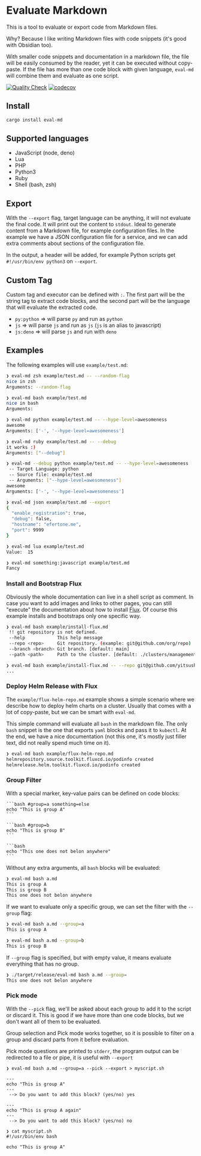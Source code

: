 # Evaluate Markdown

This is a tool to evaluate or export code from Markdown files.

Why? Because I like writing Markdown files with code snippets (it's good with
Obsidian too).

With smaller code snippets and documentation in a markdown file, the file will
be easily consumed by the reader, yet it can be executed without copy-paste. If
the file has more than one code block with given language, `eval-md` will
combine them and evaluate as one script.

[![Quality Check](https://github.com/yitsushi/eval-md/actions/workflows/quality-check.yaml/badge.svg)](https://github.com/yitsushi/eval-md/actions/workflows/quality-check.yaml)
[![codecov](https://codecov.io/gh/yitsushi/eval-md/branch/main/graph/badge.svg?token=QTTVYOULF1)](https://codecov.io/gh/yitsushi/eval-md)

## Install

```bash
cargo install eval-md
```

## Supported languages

* JavaScript (node, deno)
* Lua
* PHP
* Python3
* Ruby
* Shell (bash, zsh)

## Export

With the `--export` flag, target language can be anything, it will not evaluate
the final code. It will print out the content to `stdout`. Ideal to generate
content from a Markdown file, for example configuration files. In the example we
have a JSON configuration file for a service, and we can add extra comments
about sections of the configuration file.

In the output, a header will be added, for example Python scripts get
`#!/usr/bin/env python3` on `--export`.

## Custom Tag

Custom tag and executor can be defined with `:`. The first part will be the
string tag to extract code blocks, and the second part will be the language that
will evaluate the extracted code.

* `py:python` => will parse `py` and run as `python`
* `js` => will parse `js` and run as `js` (`js` is an alias to javascript)
* `js:deno` => will parse `js` and run with `deno`

## Examples

The following examples will use `example/test.md`:

```bash
❯ eval-md zsh example/test.md -- --random-flag
nice in zsh
Arguments: --random-flag

❯ eval-md bash example/test.md
nice in bash
Arguments:

❯ eval-md python example/test.md -- --hype-level=awesomeness
awesome
Arguments: ['-', '--hype-level=awesomeness']

❯ eval-md ruby example/test.md -- --debug
it works :)
Arguments: ["--debug"]

❯ eval-md --debug python example/test.md -- --hype-level=awesomeness
 -- Target Language: python
 -- Source file: example/test.md
 -- Arguments: ["--hype-level=awesomeness"]
awesome
Arguments: ['-', '--hype-level=awesomeness']

❯ eval-md json example/test.md --export
{
  "enable_registration": true,
  "debug": false,
  "hostname": "efertone.me",
  "port": 9999
}

❯ eval-md lua example/test.md
Value:  15

❯ eval-md something:javascript example/test.md
Fancy
```

### Install and Bootstrap Flux

Obviously the whole documentation can live in a shell script as comment. In case
you want to add images and links to other pages, you can still "execute" the
documentation about how to install [Flux](https://fluxcd.io/flux/installation/).
Of course this example installs and bootstraps only one specific way.

```bash
❯ eval-md bash example/install-flux.md
 !! git repository is not defined.
 --help            This help message
 --repo <repo>     Git repository. (example: git@github.com/org/repo)
 --branch <branch> Git branch. [default: main]
 --path <path>     Path to the cluster. [default: ./clusters/management]

❯ eval-md bash example/install-flux.md -- --repo git@github.com/yitsushi/cluster-conf --branch production
...
```

### Deploy Helm Release with Flux

The `example/flux-helm-repo.md` example shows a simple scenario where we
describe how to deploy helm charts on a cluster. Usually that comes with a lot
of copy-paste, but we can be smart with `eval-md`.

This simple command will evaluate all `bash` in the markdown file. The only
`bash` snippet is the one that exports `yaml` blocks and pass it to `kubectl`.
At the end, we have a nice documentation (not this one, it's mostly just filler
text, did not really spend much time on it).

```bash
❯ eval-md bash example/flux-helm-repo.md
helmrepository.source.toolkit.fluxcd.io/podinfo created
helmrelease.helm.toolkit.fluxcd.io/podinfo created
```

### Group Filter

With a special marker, key-value pairs can be defined on code blocks:


    ```bash #group=a something=else
    echo "This is group A"
    ```
    
    ```bash #group=b
    echo "This is group B"
    ```
    
    ```bash
    echo "This one does not belon anywhere"
    ```

Without any extra arguments, all `bash` blocks will be evaluated:

```bash
❯ eval-md bash a.md
This is group A
This is group B
This one does not belon anywhere
```

If we want to evaluate only a specific group, we can set the filter with the
`--group` flag:

```bash
❯ eval-md bash a.md --group=a
This is group A

❯ eval-md bash a.md --group=b
This is group B
```

If `--group` flag is specified, but with empty value, it means evaluate
everything that has no group.

```bash
❯ ./target/release/eval-md bash a.md --group=
This one does not belon anywhere
```
### Pick mode

With the `--pick` flag, we'll be asked about each group to add it to the script
or discard it. This is good if we have more than one code blocks, but we don't
want all of them to be evaluated.

Group selection and Pick mode works together, so it is possible to filter on a
group and discard parts from it before evaluation.

Pick mode questions are printed to `stderr`, the program output can be
redirected to a file or pipe, it is useful with `--export`

```
❯ eval-md bash a.md --group=a --pick --export > myscript.sh

---
echo "This is group A"
---
 --> Do you want to add this block? (yes/no) yes

---
echo "This is group A again"
---
 --> Do you want to add this block? (yes/no) no

❯ cat myscript.sh
#!/usr/bin/env bash

echo "This is group A"
```
